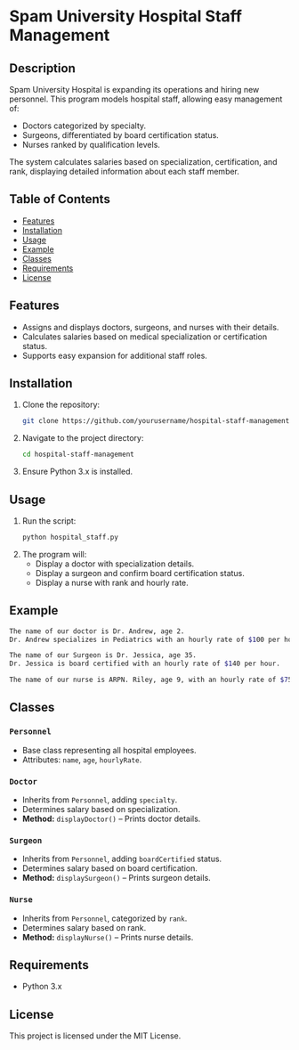 # Spam University Hospital Staff Management

## Description
Spam University Hospital is expanding its operations and hiring new personnel. This program models hospital staff, allowing easy management of:
- Doctors categorized by specialty.
- Surgeons, differentiated by board certification status.
- Nurses ranked by qualification levels.

The system calculates salaries based on specialization, certification, and rank, displaying detailed information about each staff member.

## Table of Contents
- [Features](#features)
- [Installation](#installation)
- [Usage](#usage)
- [Example](#example)
- [Classes](#classes)
- [Requirements](#requirements)
- [License](#license)

## Features
- Assigns and displays doctors, surgeons, and nurses with their details.
- Calculates salaries based on medical specialization or certification status.
- Supports easy expansion for additional staff roles.

## Installation
1. Clone the repository:
   ```sh
   git clone https://github.com/yourusername/hospital-staff-management.git
   ```
2. Navigate to the project directory:
   ```sh
   cd hospital-staff-management
   ```
3. Ensure Python 3.x is installed.

## Usage
1. Run the script:
   ```sh
   python hospital_staff.py
   ```
2. The program will:
   - Display a doctor with specialization details.
   - Display a surgeon and confirm board certification status.
   - Display a nurse with rank and hourly rate.

## Example
```sh
The name of our doctor is Dr. Andrew, age 2.
Dr. Andrew specializes in Pediatrics with an hourly rate of $100 per hour.

The name of our Surgeon is Dr. Jessica, age 35.
Dr. Jessica is board certified with an hourly rate of $140 per hour.

The name of our nurse is ARPN. Riley, age 9, with an hourly rate of $75 per hour.
```

## Classes
### `Personnel`
- Base class representing all hospital employees.
- Attributes: `name`, `age`, `hourlyRate`.

### `Doctor`
- Inherits from `Personnel`, adding `specialty`.
- Determines salary based on specialization.
- **Method:** `displayDoctor()` – Prints doctor details.

### `Surgeon`
- Inherits from `Personnel`, adding `boardCertified` status.
- Determines salary based on board certification.
- **Method:** `displaySurgeon()` – Prints surgeon details.

### `Nurse`
- Inherits from `Personnel`, categorized by `rank`.
- Determines salary based on rank.
- **Method:** `displayNurse()` – Prints nurse details.

## Requirements
- Python 3.x

## License
This project is licensed under the MIT License.
